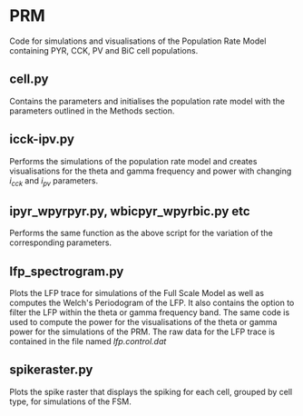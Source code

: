 # PRM
Code for simulations and visualisations of the Population Rate Model containing PYR, CCK, PV and BiC cell populations.

## cell.py
Contains the parameters and initialises the population rate model with the parameters outlined in the Methods section.

## icck-ipv.py 
Performs the simulations of the population rate model and creates visualisations for the theta and gamma frequency and power with changing $i_{cck}$ and $i_{pv}$ parameters. 

## ipyr_wpyrpyr.py, wbicpyr_wpyrbic.py etc
Performs the same function as the above script for the variation of the corresponding parameters.

## lfp_spectrogram.py
Plots the LFP trace for simulations of the Full Scale Model as well as computes the Welch's Periodogram of the LFP. It also contains the option to filter the LFP within the theta or gamma frequency band. The same code is used to compute the power for the visualisations of the theta or gamma power for the simulations of the PRM. The raw data for the LFP trace is contained in the file named _lfp.control.dat_

## spikeraster.py
Plots the spike raster that displays the spiking for each cell, grouped by cell type, for simulations of the FSM.
